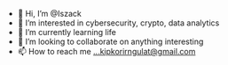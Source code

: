 - 👋 Hi, I’m @Iszack
- 👀 I’m interested in cybersecurity, crypto, data analytics
- 🌱 I’m currently learning life
- 💞️ I’m looking to collaborate on anything interesting
- 📫 How to reach me ...kipkorirngulat@gmail.com

<!---
Iszack/Iszack is a ✨ special ✨ repository because its `README.md` (this file) appears on your GitHub profile.
You can click the Preview link to take a look at your changes.
--->
